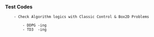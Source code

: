 ### Test Codes

        - Check Algorithm logics with Classic Control & Box2D Problems 

            - DDPG -ing 
            - TD3  -ing